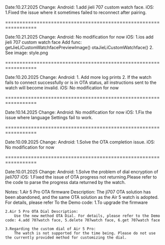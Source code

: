 Date:10.27.2025
Change:
    Android:
        1.add jieli 707 custom watch face.
    iOS:
        1.Fixed the issue where it sometimes failed to reconnect after pairing.

=================================================================


Date:10.21.2025
Change:
    Android:
        No modification for now
    iOS:
        1.ios add jieli 707 custom watch face
          Add func:
            getJieLiCustomWatchfacePreviewImage()
            otaJieLiCustomWatchface()
        2. See image: style.png

=================================================================



Date:10.20.2025
Change:
    Android:
        1. Add more log prints
        2. If the watch fails to connect successfully or is in OTA status, all instructions sent to the watch will become invalid.
    iOS:
        No modification for now

=================================================================



Date:10.14.2025
Change:
    Android:
        No modification for now
    iOS:
        1.Fix the issue where language Settings fail to work.

=================================================================


Date:10.09.2025
Change:
    Android:
        1.Solve the OTA completion issue.
    iOS:
        No modification for now

=================================================================

Date:10.01.2025
Change:
    Android:
        1.Solve the problem of dial encryption of jieli707
    iOS:
        1.Fixed the issue of OTA progress not returning.Please refer to the code to parse the progress data returned by the watch.
        
Notes:
    1.Air 5 Pro OTA firmware Description: 
        The jl707 OTA solution has been abandoned, and the same OTA solution as the Air 5 watch is adopted. For details, please refer To the Demo code: 1.To upgrade the firmware

    2.Air 5 Pro OTA Dial Description: 
        Use the new method OTA Dial. For details, please refer to the Demo code: 4.add 707watch face, 5.delete 707watch face, 6.get 707watch face
    
    3.Regarding the custom dial of Air 5 Pro: 
        The watch is not supported for the time being. Please do not use the currently provided method for customizing the dial.
